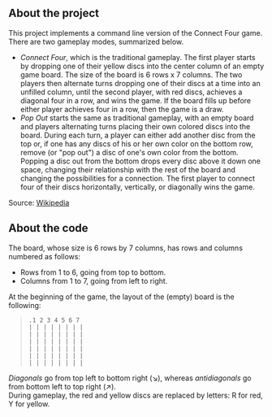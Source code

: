 ## **About the project**
This project implements a command line version of the Connect Four game. There are two gameplay modes, summarized below.
-	*Connect Four*, which is the traditional gameplay. The first player starts by dropping one of their yellow discs into the center column of an empty game board. The size of the board is 6 rows x 7 columns. The two players then alternate turns dropping one of their discs at a time into an unfilled column, until the second player, with red discs, achieves a diagonal four in a row, and wins the game. If the board fills up before either player achieves four in a row, then the game is a draw. 
-	*Pop Out* starts the same as traditional gameplay, with an empty board and players alternating turns placing their own colored discs into the board. During each turn, a player can either add another disc from the top or, if one has any discs of his or her own color on the bottom row, remove (or "pop out") a disc of one's own color from the bottom. Popping a disc out from the bottom drops every disc above it down one space, changing their relationship with the rest of the board and changing the possibilities for a connection. The first player to connect four of their discs horizontally, vertically, or diagonally wins the game. 

Source: [Wikipedia](https://en.wikipedia.org/wiki/Connect_Four)

## **About the code**
The board, whose size is 6 rows by 7 columns, has rows and columns numbered as follows:
-	Rows from 1 to 6, going from top to bottom. 
-	Columns from 1 to 7, going from left to right.

At the beginning of the game, the layout of the (empty) board is the following:

>`.1 2 3 4 5 6 7 ` \
`| | | | | | | |` \
`| | | | | | | |` \
`| | | | | | | |` \
`| | | | | | | |` \
`| | | | | | | |` \
`| | | | | | | |` 

*Diagonals* go from top left to bottom right (&#8600;), whereas *antidiagonals* go from bottom left to top right (&#8599;).\
During gameplay, the red and yellow discs are replaced by letters: R for red, Y for yellow. 

